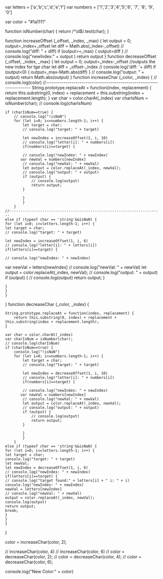 var letters = ['a','b','c','d','e','f']
var numbers = ['1','2','3','4','5','6', '7', '8', '9', '0']

var color = "#1a1111"


function isNumber(char) {
    return /^\d$/.test(char);
  }

function increaseOffset (_offset, _index, _max) {
    let output = 0;
    output=_index+_offset
    let diff = Math.abs(_index-_offset)
    // console.log("diff: " + diff)
    if (output>=_max) {
        output=diff
    }
// console.log("newIndex:" + output )
return output
}
function decreaseOffset (_offset, _index, _max) {
    let output = 0;
    output=_index-_offset //outputs the new index for tge char
    let diff = _offset-_index
    // console.log('diff: '+ diff)
    if (output<0) {
        output=_max-Math.abs(diff)
    }
    // console.log("output: " + output)
return Math.abs(output)
}
function increaseChar (_color, _index) {
    // console.log(color)
    //----------------------------------------------------------------------
    String.prototype.replaceAt = function(index, replacement) {
        return this.substring(0, index) + replacement + this.substring(index + replacement.length);
    }
    var char = color.charAt(_index)
    var charIsNum = isNumber(char);
    // console.log(charIsNum)

    if (charIsNum==true) {
        // console.log("!isNaN")
        for (let i=0; i<=numbers.length-1; i++) {
            let target = char;
            // console.log("target: " + target)
        
            let newIndex = increaseOffset(1, i, 10)
            // console.log("letter[i]: " + numbers[i])
            if(numbers[i]==target) {
        
            // console.log("newIndex: " + newIndex)
           var newVal = numbers[newIndex]
            // console.log("newVal: " + newVal)
            let output = color.replaceAt(_index, newVal);
            // console.log("output: " + output)
            if (output) {
                // console.log(output)
                return output;
            }
           
            }
            }
        }  
    //----------------------------------------------------------------------
    else if (typeof char == 'string'&&isNaN) {
    for (let i=0; i<=letters.length-1; i++) {
    let target = char;
    // console.log("target: " + target)

    let newIndex = increaseOffset(1, i, 6)
    // console.log("letter[i]: " + letters[i])
    if(letters[i]==target) {

    // console.log("newIndex: " + newIndex)
   var newVal = letters[newIndex]
    // console.log("newVal: " + newVal)
    let output = color.replaceAt(_index, newVal);
    // console.log("output: " + output)
    if (output) {
        // console.log(output)
        return output;
    }
   
    }
    }
    }


}
function decreaseChar (_color, _index) {

    String.prototype.replaceAt = function(index, replacement) {
        return this.substring(0, index) + replacement + this.substring(index + replacement.length);
    }
    
    var char = color.charAt(_index)
    var charIsNum = isNumber(char);
    // console.log(charIsNum)
    if (charIsNum==true) {
        console.log("!isNaN")
        for (let i=0; i<=numbers.length-1; i++) {
            let target = char;
            // console.log("target: " + target)
        
            let newIndex = decreaseOffset(1, i, 10)
            // console.log("letter[i]: " + numbers[i])
            if(numbers[i]==target) {
        
            // console.log("newIndex: " + newIndex)
           var newVal = numbers[newIndex]
            // console.log("newVal: " + newVal)
            let output = color.replaceAt(_index, newVal);
            // console.log("output: " + output)
            if (output) {
                // console.log(output)
                return output;
            }
           
            }
            }
        }  
    else if (typeof char == 'string'&&isNaN) {
    for (let i=0; i<=letters.length-1; i++) {
    let target = char;
    console.log("target: " + target)
    let newVal;
    let newIndex = decreaseOffset(1, i, 6)
    // console.log("newIndex: " + newIndex)
    if(letters[i]==target) {
    // console.log("target found:" + letters[i] + " i: " + i)
    console.log("newIndex: " + newIndex)
    newVal = letters[newIndex]
    // console.log("newVal: " + newVal)
    output = color.replaceAt(_index, newVal);
    console.log(output)
    return output;
    break;
    }
    }
    }

  
}

color = increaseChar(color, 2);



// increaseChar(color, 4)
// increaseChar(color, 6)
// color = decreaseChar(color, 2);
// color = decreaseChar(color, 4);
// color = decreaseChar(color, 6);

console.log("New Color:" + color)
